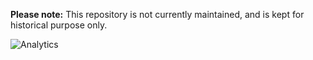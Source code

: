 **Please note:** This repository is not currently maintained, and is kept for historical purpose only.

![Analytics](https://maps-ga-beacon.appspot.com/UA-12846745-20/google-maps-js-utils/readme?pixel)
